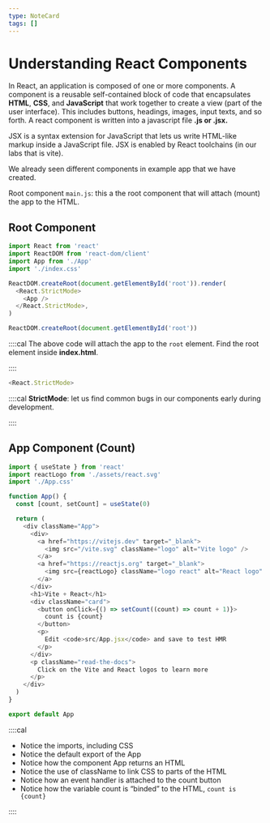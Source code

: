 ```yaml
---
type: NoteCard
tags: []
---
```


# Understanding React Components
In React, an application is composed of one or more components. A component is a reusable self-contained block of code that encapsulates **HTML**, **CSS**, and **JavaScript** that work together to create a view (part of the user interface). This includes buttons, headings, images, input texts, and so forth. A react component is written into a javascript file **.js or .jsx.**

JSX is a syntax extension for JavaScript that lets us write HTML-like markup inside a JavaScript file. JSX is enabled by React toolchains (in our labs that is vite).

We already seen different components in example app that we have created.

Root component `main.js`: this a the root component that will attach (mount) the app to the HTML.

## Root Component

```js
import React from 'react'
import ReactDOM from 'react-dom/client'
import App from './App'
import './index.css'

ReactDOM.createRoot(document.getElementById('root')).render(
  <React.StrictMode>
    <App />
  </React.StrictMode>,
)
```

```js
ReactDOM.createRoot(document.getElementById('root'))
```

::::cal
The above code will attach the app to the `root` element. Find the root element inside **index.html**.

::::

```js
<React.StrictMode>
```

::::cal
**StrictMode**: let us find common bugs in our components early during development.

::::

## App Component (Count)

```js
import { useState } from 'react'
import reactLogo from './assets/react.svg'
import './App.css'

function App() {
  const [count, setCount] = useState(0)

  return (
    <div className="App">
      <div>
        <a href="https://vitejs.dev" target="_blank">
          <img src="/vite.svg" className="logo" alt="Vite logo" />
        </a>
        <a href="https://reactjs.org" target="_blank">
          <img src={reactLogo} className="logo react" alt="React logo" />
        </a>
      </div>
      <h1>Vite + React</h1>
      <div className="card">
        <button onClick={() => setCount((count) => count + 1)}>
          count is {count}
        </button>
        <p>
          Edit <code>src/App.jsx</code> and save to test HMR
        </p>
      </div>
      <p className="read-the-docs">
        Click on the Vite and React logos to learn more
      </p>
    </div>
  )
}

export default App
```

::::cal
*   Notice the imports, including CSS
*   Notice the default export of the App
*   Notice how the component App returns an HTML
*   Notice the use of className to link CSS to parts of the HTML
*   Notice how an event handler is attached to the count button
*   Notice how the variable count is “binded” to the HTML, `count is {count}`

::::